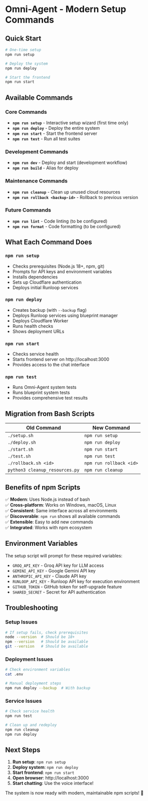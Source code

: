 # Omni-Agent - Modern Setup Commands

## Quick Start

```bash
# One-time setup
npm run setup

# Deploy the system
npm run deploy

# Start the frontend
npm run start
```

## Available Commands

### Core Commands
- **`npm run setup`** - Interactive setup wizard (first time only)
- **`npm run deploy`** - Deploy the entire system
- **`npm run start`** - Start the frontend server
- **`npm run test`** - Run all test suites

### Development Commands
- **`npm run dev`** - Deploy and start (development workflow)
- **`npm run build`** - Alias for deploy

### Maintenance Commands
- **`npm run cleanup`** - Clean up unused cloud resources
- **`npm run rollback <backup-id>`** - Rollback to previous version

### Future Commands
- **`npm run lint`** - Code linting (to be configured)
- **`npm run format`** - Code formatting (to be configured)

## What Each Command Does

### `npm run setup`
- Checks prerequisites (Node.js 18+, npm, git)
- Prompts for API keys and environment variables
- Installs dependencies
- Sets up Cloudflare authentication
- Deploys initial Runloop services

### `npm run deploy`
- Creates backup (with `--backup` flag)
- Deploys Runloop services using blueprint manager
- Deploys Cloudflare Worker
- Runs health checks
- Shows deployment URLs

### `npm run start`
- Checks service health
- Starts frontend server on http://localhost:3000
- Provides access to the chat interface

### `npm run test`
- Runs Omni-Agent system tests
- Runs blueprint system tests
- Provides comprehensive test results

## Migration from Bash Scripts

| Old Command | New Command |
|-------------|-------------|
| `./setup.sh` | `npm run setup` |
| `./deploy.sh` | `npm run deploy` |
| `./start.sh` | `npm run start` |
| `./test.sh` | `npm run test` |
| `./rollback.sh <id>` | `npm run rollback <id>` |
| `python3 cleanup_resources.py` | `npm run cleanup` |

## Benefits of npm Scripts

✅ **Modern**: Uses Node.js instead of bash  
✅ **Cross-platform**: Works on Windows, macOS, Linux  
✅ **Consistent**: Same interface across all environments  
✅ **Discoverable**: `npm run` shows all available commands  
✅ **Extensible**: Easy to add new commands  
✅ **Integrated**: Works with npm ecosystem  

## Environment Variables

The setup script will prompt for these required variables:
- `GROQ_API_KEY` - Groq API key for LLM access
- `GEMINI_API_KEY` - Google Gemini API key
- `ANTHROPIC_API_KEY` - Claude API key
- `RUNLOOP_API_KEY` - Runloop API key for execution environment
- `GITHUB_TOKEN` - GitHub token for self-upgrade feature
- `SHARED_SECRET` - Secret for API authentication

## Troubleshooting

### Setup Issues
```bash
# If setup fails, check prerequisites
node --version  # Should be 18+
npm --version   # Should be available
git --version   # Should be available
```

### Deployment Issues
```bash
# Check environment variables
cat .env

# Manual deployment steps
npm run deploy --backup  # With backup
```

### Service Issues
```bash
# Check service health
npm run test

# Clean up and redeploy
npm run cleanup
npm run deploy
```

## Next Steps

1. **Run setup**: `npm run setup`
2. **Deploy system**: `npm run deploy`  
3. **Start frontend**: `npm run start`
4. **Open browser**: http://localhost:3000
5. **Start chatting**: Use the voice interface!

The system is now ready with modern, maintainable npm scripts! 🚀
